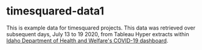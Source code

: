 # timesquared-data1

This is example data for timesquared projects. This data was retrieved over subsequent days, July 13 to 19 2020,
from Tableau Hyper extracts within 
[Idaho Department of Health and Welfare's COVID-19 dashboard](https://public.tableau.com/workbooks/DPHIdahoCOVID-19Dashboard_V2.twb).
